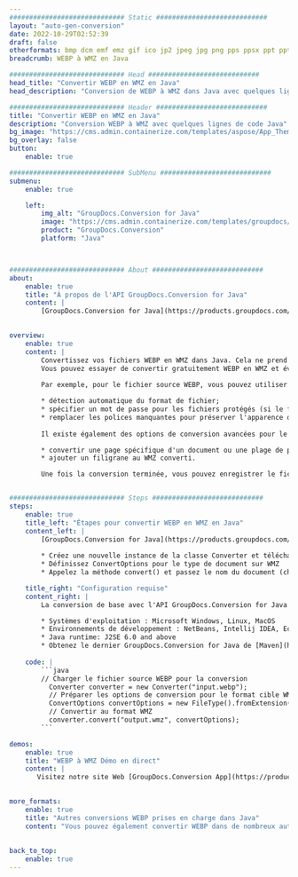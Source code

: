 ```yaml
---
############################# Static ############################
layout: "auto-gen-conversion"
date: 2022-10-29T02:52:39
draft: false
otherformats: bmp dcm emf emz gif ico jp2 jpeg jpg png pps ppsx ppt pptx psb psd svg svgz tga tif tiff webp wmf wmz
breadcrumb: WEBP à WMZ en Java

############################# Head ############################
head_title: "Convertir WEBP en WMZ en Java"
head_description: "Conversion de WEBP à WMZ dans Java avec quelques lignes de code. Convertissez plus de 160 formats de fichiers à l'aide de l'API de conversion de documents GroupDocs pour Java"

############################# Header ############################
title: "Convertir WEBP en WMZ en Java"
description: "Conversion WEBP à WMZ avec quelques lignes de code Java"
bg_image: "https://cms.admin.containerize.com/templates/aspose/App_Themes/V3/images/bg/header1.png"
bg_overlay: false
button:
    enable: true

############################# SubMenu ############################
submenu:
    enable: true

    left:
        img_alt: "GroupDocs.Conversion for Java"
        image: "https://cms.admin.containerize.com/templates/groupdocs/images/product-logos/90x90-noborder/groupdocs-conversion-java.png"
        product: "GroupDocs.Conversion"
        platform: "Java"



############################# About ############################
about:
    enable: true
    title: "À propos de l'API GroupDocs.Conversion for Java"
    content: |
        [GroupDocs.Conversion for Java](https://products.groupdocs.com/conversion/java/) est une API de conversion de format de fichier avancée pour la conversion entre les formats d'image et de document populaires tels que Microsoft Office, OpenDocument, PDF, HTML, e-mail, CAO. et bien plus encore avec seulement quelques lignes de code. L'API native détecte automatiquement les formats des documents originaux et propose de nombreuses options de personnalisation des documents convertis. Outre la fonction d'extraction d'informations d'un document, il prend également en charge la mise en cache des résultats de conversion sur le disque local par défaut. Cependant, tout type de stockage de cache peut être pris en charge en implémentant les interfaces appropriées - Amazon S3, Dropbox, Google Drive, Windows Azure, Reddis ou tout autre.
    

overview:
    enable: true
    content: |
        Convertissez vos fichiers WEBP en WMZ dans Java. Cela ne prend que quelques lignes de code Java sur n'importe quelle plate-forme de votre choix, telle que Windows, Linux, macOS.
        Vous pouvez essayer de convertir gratuitement WEBP en WMZ et évaluer la qualité des résultats de conversion. En plus des scripts de conversion de fichiers simples, vous pouvez essayer des options plus sophistiquées pour charger le fichier source WEBP et stocker la sortie WMZ. 
        
        Par exemple, pour le fichier source WEBP, vous pouvez utiliser les options de chargement suivantes :

        * détection automatique du format de fichier;
        * spécifier un mot de passe pour les fichiers protégés (si le format de fichier le prend en charge);
        * remplacer les polices manquantes pour préserver l'apparence du document.
        
        Il existe également des options de conversion avancées pour le fichier WMZ :

        * convertir une page spécifique d'un document ou une plage de pages;
        * ajouter un filigrane au WMZ converti.

        Une fois la conversion terminée, vous pouvez enregistrer le fichier WMZ dans votre chemin de fichier local ou dans un stockage tiers tel que FTP, Amazon S3, Google Drive, Dropbox, etc. Veuillez noter - pour convertir WEBP à WMZ, vous n'avez pas besoin d'installer de logiciel supplémentaire, tel que MS Office, Open Office, Adobe Acrobat Reader, etc.


############################# Steps ############################
steps:
    enable: true
    title_left: "Étapes pour convertir WEBP en WMZ en Java"
    content_left: |
        [GroupDocs.Conversion for Java](https://products.groupdocs.com/conversion/java/) permet aux développeurs de convertir facilement le fichier WEBP en WMZ avec quelques lignes de code.
        
        * Créez une nouvelle instance de la classe Converter et téléchargez le fichier WEBP avec le chemin complet
        * Définissez ConvertOptions pour le type de document sur WMZ
        * Appelez la méthode convert() et passez le nom du document (chemin complet) et le format (WMZ) en tant que paramètre

    title_right: "Configuration requise"
    content_right: |
        La conversion de base avec l'API GroupDocs.Conversion for Java peut être effectuée avec seulement quelques lignes de code. Nos API sont prises en charge sur toutes les principales plates-formes et systèmes d'exploitation. Avant d'exécuter le code ci-dessous, assurez-vous que les prérequis suivants sont installés sur votre système.

        * Systèmes d'exploitation : Microsoft Windows, Linux, MacOS
        * Environnements de développement : NetBeans, Intellij IDEA, Eclipse, etc.
        * Java runtime: J2SE 6.0 and above
        * Obtenez le dernier GroupDocs.Conversion for Java de [Maven](https://repository.groupdocs.com/webapp/#/artifacts/browse/tree/General/repo/com/groupdocs/groupdocs-conversion)
         
    code: |
        ```java    
        // Charger le fichier source WEBP pour la conversion
          Converter converter = new Converter("input.webp");
          // Préparer les options de conversion pour le format cible WMZ
          ConvertOptions convertOptions = new FileType().fromExtension("wmz").getConvertOptions();
          // Convertir au format WMZ
          converter.convert("output.wmz", convertOptions);
        ```

demos:
    enable: true
    title: "WEBP à WMZ Démo en direct"
    content: |
       Visitez notre site Web [GroupDocs.Conversion App](https://products.groupdocs.app/conversion/family) et essayez la conversion WEBP à WMZ maintenant. La démo gratuite présente les avantages suivants
          

more_formats:
    enable: true
    title: "Autres conversions WEBP prises en charge dans Java"
    content: "Vous pouvez également convertir WEBP dans de nombreux autres formats de fichiers. Veuillez consulter la liste ci-dessous."
       
       
back_to_top:
    enable: true
---
```

